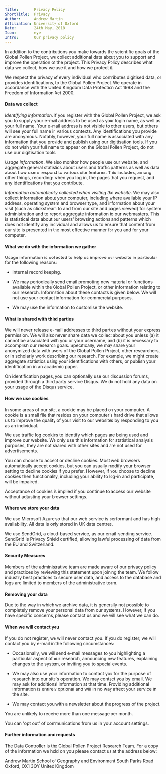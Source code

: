 ```yaml
---
Title:       Privacy Policy
ShortTitle:  Privacy
Author:      Andrew Martin
Affiliation: University of Oxford
Date:        24th May, 2018
Icon:        eye
Intro:       Our privacy policy
---
```


In addition to the contributions you make towards the scientific goals of the Global Pollen Project, we collect additional data about you to support and improve the operation of the project. This Privacy Policy describes what data we collect, how we use it and how we protect it.

We respect the privacy of every individual who contributes digitised data, or provides identifications, to the Global Pollen Project. We operate in accordance with the United Kingdom Data Protection Act 1998 and the Freedom of Information Act 2000.

#### Data we collect

*Identifying information*. If you register with the Global Pollen Project, we ask you to supply your e-mail address to be used as your login name, as well as your full name. Your e-mail address is not visible to other users, but others will see your full name in various contexts. Any identifications you provide are anonymous. Notably, however, your full name is associated with any information that you provide and publish using our digitisation tools. If you do not wish your full name to appear on the Global Pollen Project, do not use our digitisation tools.

*Usage information*. We also monitor how people use our website, and aggregate general statistics about users and traffic patterns as well as data about how users respond to various site features. This includes, among other things, recording: when you log in, the pages that you request, and any identifications that you contribute.

*Information automatically collected when visiting the website*. We may also collect information about your computer, including where available your IP address, operating system and browser type, and information about your visit (such as clickstream to and from our site and pages viewed) for system administration and to report aggregate information to our webmasters. This is statistical data about our users' browsing actions and patterns which does not identify any individual and allows us to ensure that content from our site is presented in the most effective manner for you and for your computer.

#### What we do with the information we gather

Usage information is collected to help us improve our website in particular for the following reasons:

- Internal record keeping.

- We may periodically send email promoting new material or functions available within the Global Pollen Project, or other information relating to our research. Information about these contacts is given below. We will not use your contact information for commercial purposes.

- We may use the information to customise the website.

#### What is shared with third parties

We will never release e-mail addresses to third parties without your express permission. We will also never share data we collect about you unless (a) it cannot be associated with you or your username, and (b) it is necessary to accomplish our research goals. Specifically, we may share your anonymized data with users of the Global Pollen Project, other researchers, or in scholarly work describing our research. For example, we might create aggregate statistics using your identifications with others, or publish your identification in an academic paper.

On identification pages, you can optionally use our discussion forums, provided through a third party service Disqus. We do not hold any data on your usage of the Disqus service.

#### How we use cookies

In some areas of our site, a cookie may be placed on your computer. A cookie is a small file that resides on your computer's hard drive that allows us to improve the quality of your visit to our websites by responding to you as an individual.

We use traffic log cookies to identify which pages are being used and improve our website. We only use this information for statistical analysis purposes, they are not shared with other sites and are not used for advertisements.

You can choose to accept or decline cookies. Most web browsers automatically accept cookies, but you can usually modify your browser setting to decline cookies if you prefer. However, if you choose to decline cookies then functionality, including your ability to log-in and participate, will be impaired.

Acceptance of cookies is implied if you continue to access our website without adjusting your browser settings.

#### Where we store your data

We use Microsoft Azure so that our web service is performant and has high availability. All data is only stored in UK data centres.

We use SendGrid, a cloud-based service, as our email-sending service. SendGrid is Privacy Shield certified, allowing lawful processing of data from the EU and Switzerland. 

#### Security Measures

Members of the administrative team are made aware of our privacy policy and practices by reviewing this statement upon joining the team. We follow industry best practices to secure user data, and access to the database and logs are limited to members of the administrative team.

#### Removing your data

Due to the way in which we archive data, it is generally not possible to completely remove your personal data from our systems. However, if you have specific concerns, please contact us and we will see what we can do.

#### When we will contact you

If you do not register, we will never contact you. If you do register, we will contact you by e-mail in the following circumstances:

* Occasionally, we will send e-mail messages to you highlighting a particular aspect of our research, announcing new features, explaining changes to the system, or inviting you to special events.

* We may also use your information to contact you for the purpose of research into our site's operation. We may contact you by email. We may ask for additional information at that time. Providing additional information is entirely optional and will in no way affect your service in the site.

* We may contact you with a newsletter about the progress of the project.

You are unlikely to receive more than one message per month.

You can 'opt out' of communications from us in your account settings.

#### Further information and requests

The Data Controller is the Global Pollen Project Research Team. For a copy of the information we hold on you please contact us at the address below:

Andrew Martin
School of Geography and Environment
South Parks Road
Oxford, OX1 3QY
United Kingdom
